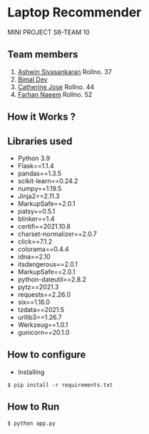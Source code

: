 # Laptop Recommender
MINI PROJECT S6-TEAM 10

## Team members
1. [Ashwin Sivasankaran](https://github.com/ashwinsk24) Rollno. 37
2. [Bimal Dev]( github-link )
3. [Catherine Jose](https://github.com/cath0806) Rollno. 44
4. [Farhan Naeem](https://github.com/arunekopsd) Rollno. 52

## How it Works ?

## Libraries used
- Python 3.9
- Flask==1.1.4
- pandas==1.3.5
- scikit-learn==0.24.2
- numpy==1.19.5
- Jinja2==2.11.3
- MarkupSafe==2.0.1
- patsy==0.5.1
- blinker==1.4
- certifi==2021.10.8
- charset-normalizer==2.0.7
- click==7.1.2
- colorama==0.4.4
- idna==2.10
- itsdangerous==2.0.1
- MarkupSafe==2.0.1
- python-dateutil==2.8.2
- pytz==2021.3
- requests==2.26.0
- six==1.16.0
- tzdata==2021.5
- urllib3==1.26.7
- Werkzeug==1.0.1
- gunicorn==20.1.0

## How to configure
- Installing
```
$ pip install -r requirements.txt
```

## How to Run
```
$ python app.py
```
